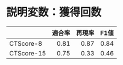 # 説明変数：獲得回数
| | 適合率 | 再現率 | F1値 |
| :-- | --: | --: | --: |
| CTScore-8 | 0.81 | 0.87 | 0.84 |
| CTScore-15 | 0.75 | 0.33 | 0.46 |

